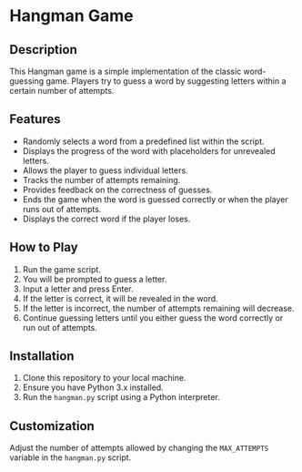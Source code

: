 # Hangman Game

## Description
This Hangman game is a simple implementation of the classic word-guessing game. Players try to guess a word by suggesting letters within a certain number of attempts.

## Features
- Randomly selects a word from a predefined list within the script.
- Displays the progress of the word with placeholders for unrevealed letters.
- Allows the player to guess individual letters.
- Tracks the number of attempts remaining.
- Provides feedback on the correctness of guesses.
- Ends the game when the word is guessed correctly or when the player runs out of attempts.
- Displays the correct word if the player loses.

## How to Play
1. Run the game script.
2. You will be prompted to guess a letter.
3. Input a letter and press Enter.
4. If the letter is correct, it will be revealed in the word.
5. If the letter is incorrect, the number of attempts remaining will decrease.
6. Continue guessing letters until you either guess the word correctly or run out of attempts.

## Installation
1. Clone this repository to your local machine.
2. Ensure you have Python 3.x installed.
3. Run the `hangman.py` script using a Python interpreter.

## Customization
Adjust the number of attempts allowed by changing the `MAX_ATTEMPTS` variable in the `hangman.py` script.

